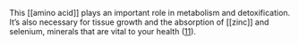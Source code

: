 This [[amino acid]] plays an important role in metabolism and detoxification. It’s also necessary for tissue growth and the absorption of [[zinc]] and selenium, minerals that are vital to your health ([11](https://pubchem.ncbi.nlm.nih.gov/compound/L-methionine)).
